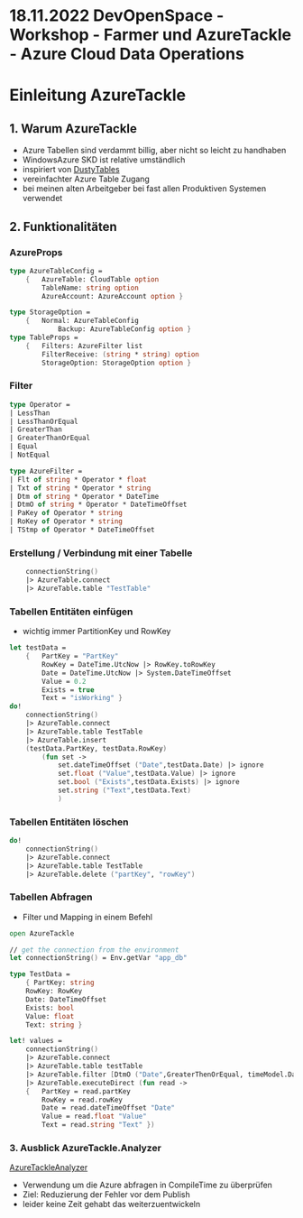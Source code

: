 # 18.11.2022 DevOpenSpace - Workshop - Farmer und AzureTackle - Azure Cloud Data Operations

# Einleitung AzureTackle

## 1. Warum AzureTackle

* Azure Tabellen sind verdammt billig, aber nicht so leicht zu handhaben
* WindowsAzure SKD ist relative umständlich
* inspiriert von [DustyTables](https://github.com/Zaid-Ajaj/DustyTables)
* vereinfachter Azure Table Zugang
* bei meinen alten Arbeitgeber bei fast allen Produktiven Systemen verwendet

## 2. Funktionalitäten

### AzureProps

```fs
type AzureTableConfig =
    {   AzureTable: CloudTable option
        TableName: string option
        AzureAccount: AzureAccount option }

type StorageOption =
    {   Normal: AzureTableConfig
            Backup: AzureTableConfig option }
type TableProps =
    {   Filters: AzureFilter list
        FilterReceive: (string * string) option
        StorageOption: StorageOption option }
```

### Filter

```fs
type Operator =
| LessThan
| LessThanOrEqual
| GreaterThan
| GreaterThanOrEqual
| Equal
| NotEqual

type AzureFilter =
| Flt of string * Operator * float
| Txt of string * Operator * string
| Dtm of string * Operator * DateTime
| DtmO of string * Operator * DateTimeOffset
| PaKey of Operator * string
| RoKey of Operator * string
| TStmp of Operator * DateTimeOffset
```

### Erstellung / Verbindung mit einer Tabelle

```fs
    connectionString()
    |> AzureTable.connect
    |> AzureTable.table "TestTable"
```

### Tabellen Entitäten einfügen

* wichtig immer PartitionKey und RowKey

```fs
let testData =
    {   PartKey = "PartKey"
        RowKey = DateTime.UtcNow |> RowKey.toRowKey
        Date = DateTime.UtcNow |> System.DateTimeOffset
        Value = 0.2
        Exists = true
        Text = "isWorking" }
do!
    connectionString()
    |> AzureTable.connect
    |> AzureTable.table TestTable
    |> AzureTable.insert
    (testData.PartKey, testData.RowKey)
        (fun set ->
            set.dateTimeOffset ("Date",testData.Date) |> ignore
            set.float ("Value",testData.Value) |> ignore
            set.bool ("Exists",testData.Exists) |> ignore
            set.string ("Text",testData.Text)
            )
```

### Tabellen Entitäten löschen

```fs
do!
    connectionString()
    |> AzureTable.connect
    |> AzureTable.table TestTable
    |> AzureTable.delete ("partKey", "rowKey")
```

### Tabellen Abfragen

* Filter und Mapping in einem Befehl

```fs
open AzureTackle

// get the connection from the environment
let connectionString() = Env.getVar "app_db"

type TestData =
    { PartKey: string
    RowKey: RowKey
    Date: DateTimeOffset
    Exists: bool
    Value: float
    Text: string }

let! values =
    connectionString()
    |> AzureTable.connect
    |> AzureTable.table testTable
    |> AzureTable.filter [DtmO ("Date",GreaterThenOrEqual, timeModel.DateStart);DtmO ("Date",LessThen, timeModel.DateEnd)]
    |> AzureTable.executeDirect (fun read ->
    {   PartKey = read.partKey
        RowKey = read.rowKey
        Date = read.dateTimeOffset "Date"
        Value = read.float "Value"
        Text = read.string "Text" })
```

### 3. Ausblick AzureTackle.Analyzer

[AzureTackleAnalyzer](https://twitter.com/tforkmann/status/1343317937478893569/photo/1)
* Verwendung um die Azure abfragen in CompileTime zu überprüfen
* Ziel: Reduzierung der Fehler vor dem Publish
* leider keine Zeit gehabt das weiterzuentwickeln
